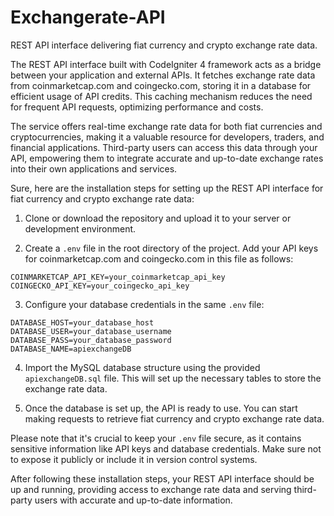 # Exchangerate-API
REST API interface delivering fiat currency and crypto exchange rate data.

The REST API interface built with CodeIgniter 4 framework acts as a bridge between your application and external APIs. It fetches exchange rate data from coinmarketcap.com and coingecko.com, storing it in a database for efficient usage of API credits. This caching mechanism reduces the need for frequent API requests, optimizing performance and costs.

The service offers real-time exchange rate data for both fiat currencies and cryptocurrencies, making it a valuable resource for developers, traders, and financial applications. Third-party users can access this data through your API, empowering them to integrate accurate and up-to-date exchange rates into their own applications and services. 



Sure, here are the installation steps for setting up the REST API interface for fiat currency and crypto exchange rate data:

1. Clone or download the repository and upload it to your server or development environment.

2. Create a `.env` file in the root directory of the project. Add your API keys for coinmarketcap.com and coingecko.com in this file as follows:
```
COINMARKETCAP_API_KEY=your_coinmarketcap_api_key
COINGECKO_API_KEY=your_coingecko_api_key
```

3. Configure your database credentials in the same `.env` file:
```
DATABASE_HOST=your_database_host
DATABASE_USER=your_database_username
DATABASE_PASS=your_database_password
DATABASE_NAME=apiexchangeDB
```

4. Import the MySQL database structure using the provided `apiexchangeDB.sql` file. This will set up the necessary tables to store the exchange rate data.

5. Once the database is set up, the API is ready to use. You can start making requests to retrieve fiat currency and crypto exchange rate data.

Please note that it's crucial to keep your `.env` file secure, as it contains sensitive information like API keys and database credentials. Make sure not to expose it publicly or include it in version control systems.

After following these installation steps, your REST API interface should be up and running, providing access to exchange rate data and serving third-party users with accurate and up-to-date information.

